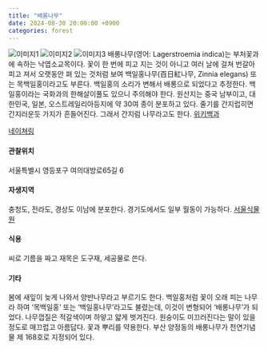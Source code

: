 ```yaml
---
title: "배롱나무"
date: 2024-08-30 20:00:00 +0900
categories: forest
---
```


![이미지1](https://dnwm9zq2dr65n.cloudfront.net/production/observation/2024/07/03/res/ios_49641_0_07031541206420_res_IMG_2938.jpg)
![이미지2](https://dnwm9zq2dr65n.cloudfront.net/production/observation/2024/07/03/res/ios_49641_1_07031541206420_res_IMG_2937.jpg)
![이미지3](https://dnwm9zq2dr65n.cloudfront.net/production/observation/2024/07/03/res/ios_49641_2_07031541206420_res_IMG_2936.jpg)
배롱나무(영어: Lagerstroemia indica)는 부처꽃과에 속하는 낙엽소교목이다. 꽃이 한 번에 피고 지는 것이 아니고 여러 날에 걸쳐 번갈아 피고 져서 오랫동안 펴 있는 것처럼 보여 백일홍나무(百日紅나무, Zinnia elegans) 또는 목백일홍이라고도 부른다. 백일홍의 소리가 변해서 배롱으로 되었다고 추정한다. 백일홍이라는 국화과의 한해살이풀도 있으니 주의해야 한다. 원산지는 중국 남부이고, 대한민국, 일본, 오스트레일리아등지에 약 30여 종이 분포하고 있다. 줄기를 간지럽히면 간지러운듯 가지가 흔들어진다. 그래서 간지럼 나무라고도 한다. [위키백과](https://ko.wikipedia.org/wiki/배롱나무)

[네이쳐링](https://www.naturing.net/o/2146037?user_seq=49641)

#### 관찰위치
서울특별시 영등포구 여의대방로65길 6

#### 자생지역
충청도, 전라도, 경상도 이남에 분포한다. 경기도에서도 일부 월동이 가능하다. [서울식물원](https://botanicpark.seoul.go.kr/front/plants/plantsIntroView.do?plt_sn=356&page=1)

#### 식용
씨로 기름을 짜고 재목은 도구재, 세공물로 쓴다.

#### 기타
봄에 새잎이 늦게 나와서 양반나무라고 부르기도 한다. 백일홍처럼 꽃이 오래 피는 나무라 하여 ‘목백일홍’ 
또는 ‘백일홍나무’라고도 불렸는데, 이것이 변형되어 ‘배롱나무’가 되었다. 나무껍질은 적갈색이며 하얗고 
얇게 벗겨진다. 원숭이도 미끄러진다는 말이 있을 정도로 매끄럽고 아름답다. 꽃과 뿌리를 약용한다.
부산 양정동의 배롱나무가 천연기념물 제 168호로 지정되어 있다.
